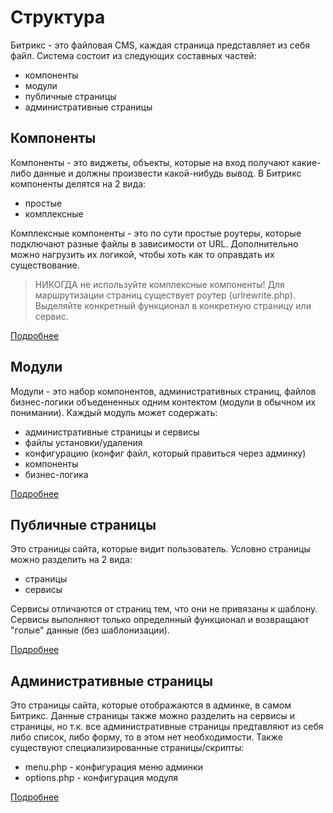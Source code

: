# Структура

Битрикс - это файловая CMS, каждая страница представляет из себя файл.
Система состоит из следующих составных частей:
- компоненты
- модули
- публичные страницы
- административные страницы

## Компоненты

Компоненты - это виджеты, объекты, которые на вход получают какие-либо данные и должны произвести какой-нибудь вывод.
В Битрикс компоненты делятся на 2 вида:
- простые
- комплексные

Комплексные компоненты - это по сути простые роутеры, которые подключают разные файлы в зависимости от URL.
Дополнительно можно нагрузить их логикой, чтобы хоть как то оправдать их существование.  

> НИКОГДА не используйте комплексные компоненты! Для маршрутизации страниц существует роутер (urlrewrite.php).
> Выделяйте конкретный функционал в конкретную страницу или сервис.

[Подробнее](./components.md)

## Модули

Модули - это набор компонентов, административных страниц, файлов бизнес-логики объедененных одним контектом (модули в обычном их понимании).
Каждый модуль может содержать:
- административные страницы и сервисы
- файлы установки/удаления
- конфигурацию (конфиг файл, который правиться через админку)
- компоненты
- бизнес-логика

[Подробнее](./modules.md)

## Публичные страницы

Это страницы сайта, которые видит пользователь.
Условно страницы можно разделить на 2 вида:
- страницы
- сервисы

Сервисы отличаются от страниц тем, что они не привязаны к шаблону.
Сервисы выполняют только определнный функционал и возвращают "голые" данные (без шаблонизации).

[Подробнее](./public-pages.md)

## Административные страницы

Это страницы сайта, которые отображаются в админке, в самом Битрикс.
Данные страницы также можно разделить на сервисы и страницы, но т.к. все административные страницы предтавляют из себя либо список, либо форму, то в этом нет необходимости.
Также существуют специализированные страницы/скрипты:
- menu.php - конфигурация меню админки
- options.php - конфигурация модуля

[Подробнее](./admin-pages.md)
